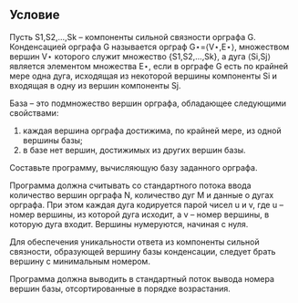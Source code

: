 ## Условие
Пусть S1,S2,…,Sk – компоненты сильной связности орграфа G. Конденсацией орграфа G называется орграф G⋆=⟨V⋆,E⋆⟩, множеством вершин V⋆ которого служит множество {S1,S2,…,Sk}, а дуга ⟨Si,Sj⟩ является элементом множества E⋆, если в орграфе G есть по крайней мере одна дуга, исходящая из некоторой вершины компоненты Si и входящая в одну из вершин компоненты Sj.

База – это подмножество вершин орграфа, обладающее следующими свойствами:
1. каждая вершина орграфа достижима, по крайней мере, из одной вершины базы;
2. в базе нет вершин, достижимых из других вершин базы.

Составьте программу, вычисляющую базу заданного орграфа.

Программа должна считывать со стандартного потока ввода количество вершин орграфа N, количество дуг M и данные о дугах орграфа. При этом каждая дуга кодируется парой чисел u и v, где u – номер вершины, из которой дуга исходит, а v – номер вершины, в которую дуга входит. Вершины нумеруются, начиная с нуля.

Для обеспечения уникальности ответа из компоненты сильной связности, образующей вершину базы конденсации, следует брать вершину с минимальным номером.

Программа должна выводить в стандартный поток вывода номера вершин базы, отсортированные в порядке возрастания.
